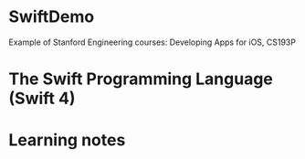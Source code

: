 # SwiftDemo

Example of Stanford Engineering courses: Developing Apps for iOS, CS193P


# The Swift Programming Language (Swift 4)
# Learning notes






